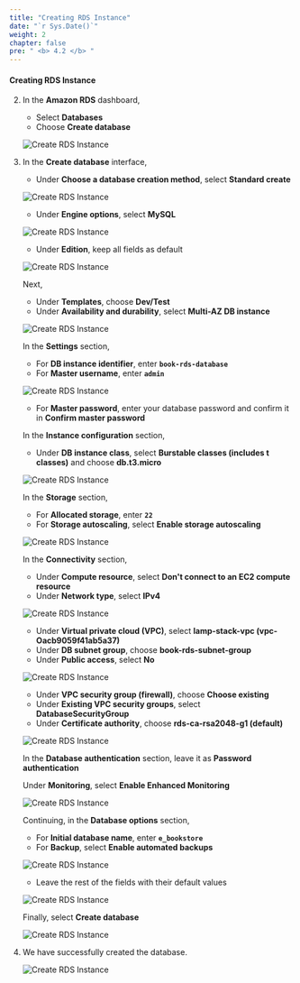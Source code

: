 ```yaml
---
title: "Creating RDS Instance"
date: "`r Sys.Date()`"
weight: 2
chapter: false
pre: " <b> 4.2 </b> "
---
```


#### Creating RDS Instance

2. In the **Amazon RDS** dashboard,

   - Select **Databases**
   - Choose **Create database**

   ![Create RDS Instance](/workshop1-FCJ2024/images/4-DeployRDSAndS3/4.2-RDSIntance/0001-createrdsintance.png?featherlight=false&width=90pc)

3. In the **Create database** interface,

   - Under **Choose a database creation method**, select **Standard create**

   ![Create RDS Instance](/workshop1-FCJ2024/images/4-DeployRDSAndS3/4.2-RDSIntance/0002-createrdsintance.png?featherlight=false&width=90pc)

   - Under **Engine options**, select **MySQL**

   ![Create RDS Instance](/workshop1-FCJ2024/images/4-DeployRDSAndS3/4.2-RDSIntance/0003-createrdsintance.png?featherlight=false&width=90pc)

   - Under **Edition**, keep all fields as default

   ![Create RDS Instance](/workshop1-FCJ2024/images/4-DeployRDSAndS3/4.2-RDSIntance/0004-createrdsintance.png?featherlight=false&width=90pc)

   Next,

   - Under **Templates**, choose **Dev/Test**
   - Under **Availability and durability**, select **Multi-AZ DB instance**

   ![Create RDS Instance](/workshop1-FCJ2024/images/4-DeployRDSAndS3/4.2-RDSIntance/0005-createrdsintance.png?featherlight=false&width=90pc)

   In the **Settings** section,

   - For **DB instance identifier**, enter **`book-rds-database`**
   - For **Master username**, enter **`admin`**

   ![Create RDS Instance](/workshop1-FCJ2024/images/4-DeployRDSAndS3/4.2-RDSIntance/0006-createrdsintance.png?featherlight=false&width=90pc)

   - For **Master password**, enter your database password and confirm it in **Confirm master password**

   In the **Instance configuration** section,

   - Under **DB instance class**, select **Burstable classes (includes t classes)** and choose **db.t3.micro**

   ![Create RDS Instance](/workshop1-FCJ2024/images/4-DeployRDSAndS3/4.2-RDSIntance/0007-createrdsintance.png?featherlight=false&width=90pc)

   In the **Storage** section,

   - For **Allocated storage**, enter **`22`**
   - For **Storage autoscaling**, select **Enable storage autoscaling**

   ![Create RDS Instance](/workshop1-FCJ2024/images/4-DeployRDSAndS3/4.2-RDSIntance/0008-createrdsintance.png?featherlight=false&width=90pc)

   In the **Connectivity** section,

   - Under **Compute resource**, select **Don't connect to an EC2 compute resource**
   - Under **Network type**, select **IPv4**

   ![Create RDS Instance](/workshop1-FCJ2024/images/4-DeployRDSAndS3/4.2-RDSIntance/0009-createrdsintance.png?featherlight=false&width=90pc)

   - Under **Virtual private cloud (VPC)**, select **lamp-stack-vpc (vpc-Oacb9059f41ab5a37)**
   - Under **DB subnet group**, choose **book-rds-subnet-group**
   - Under **Public access**, select **No**

   ![Create RDS Instance](/workshop1-FCJ2024/images/4-DeployRDSAndS3/4.2-RDSIntance/0010-createrdsintance.png?featherlight=false&width=90pc)

   - Under **VPC security group (firewall)**, choose **Choose existing**
   - Under **Existing VPC security groups**, select **DatabaseSecurityGroup**
   - Under **Certificate authority**, choose **rds-ca-rsa2048-g1 (default)**

   ![Create RDS Instance](/workshop1-FCJ2024/images/4-DeployRDSAndS3/4.2-RDSIntance/0011-createrdsintance.png?featherlight=false&width=90pc)

   In the **Database authentication** section, leave it as **Password authentication**

   Under **Monitoring**, select **Enable Enhanced Monitoring**

   ![Create RDS Instance](/workshop1-FCJ2024/images/4-DeployRDSAndS3/4.2-RDSIntance/0012-createrdsintance.png?featherlight=false&width=90pc)

   Continuing, in the **Database options** section,

   - For **Initial database name**, enter **`e_bookstore`**
   - For **Backup**, select **Enable automated backups**

   ![Create RDS Instance](/workshop1-FCJ2024/images/4-DeployRDSAndS3/4.2-RDSIntance/0013-createrdsintance.png?featherlight=false&width=90pc)

   - Leave the rest of the fields with their default values

   ![Create RDS Instance](/workshop1-FCJ2024/images/4-DeployRDSAndS3/4.2-RDSIntance/0014-createrdsintance.png?featherlight=false&width=90pc)

   Finally, select **Create database**

   ![Create RDS Instance](/workshop1-FCJ2024/images/4-DeployRDSAndS3/4.2-RDSIntance/0015-createrdsintance.png?featherlight=false&width=90pc)

4. We have successfully created the database.

   ![Create RDS Instance](/workshop1-FCJ2024/images/4-DeployRDSAndS3/4.2-RDSIntance/0016-createrdsintance.png?featherlight=false&width=90pc)
